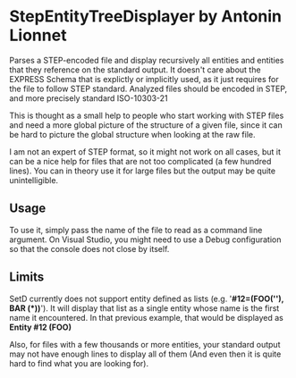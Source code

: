 # StepEntityTreeDisplayer by Antonin Lionnet
Parses a STEP-encoded file and display recursively all entities and entities that they reference on the standard output. It doesn't care about the EXPRESS Schema that is explictly or implicitly used, as it just requires for the file to follow STEP standard.
Analyzed files should be encoded in STEP, and more precisely standard ISO-10303-21

This is thought as a small help to people who start working with STEP files and need a more global picture of the structure of a given file, since it can be hard to picture the global structure when looking at the raw file.

I am not an expert of STEP format, so it might not work on all cases, but it can be a nice help for files that are not too complicated (a few hundred lines). You can in theory use it for large files but the output may be quite unintelligible.

## Usage
To use it, simply pass the name of the file to read as a command line argument. On Visual Studio, you might need to use a Debug configuration so that the console does not close by itself.

## Limits
SetD currently does not support entity defined as lists (e.g. '**#12=(FOO(''), BAR (*))**'). It will display that list as a single entity whose name is the first name it encountered. In that previous example, that would be displayed as **Entity #12 (FOO)**

Also, for files with a few thousands or more entities, your standard output may not have enough lines to display all of them (And even then it is quite hard to find what you are looking for).